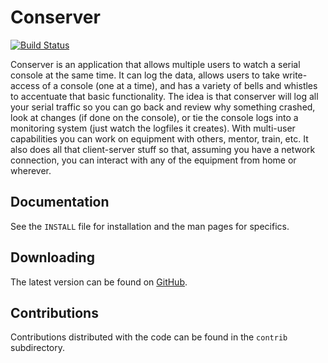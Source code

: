 Conserver
=========

[![Build Status](https://api.cirrus-ci.com/github/bstansell/conserver.svg)](https://cirrus-ci.com/github/bstansell/conserver)

Conserver is an application that allows multiple users to watch a
serial console at the same time. It can log the data, allows users to
take write-access of a console (one at a time), and has a variety of
bells and whistles to accentuate that basic functionality. The idea is
that conserver will log all your serial traffic so you can go back and
review why something crashed, look at changes (if done on the console),
or tie the console logs into a monitoring system (just watch the
logfiles it creates).  With multi-user capabilities you can work on
equipment with others, mentor, train, etc. It also does all that
client-server stuff so that, assuming you have a network connection,
you can interact with any of the equipment from home or wherever.


Documentation
-------------

See the `INSTALL` file for installation and the man pages for specifics.


Downloading
-----------

The latest version can be found on [GitHub](https://github.com/bstansell/conserver/releases).


Contributions
-------------

Contributions distributed with the code can be found in the `contrib`
subdirectory.
